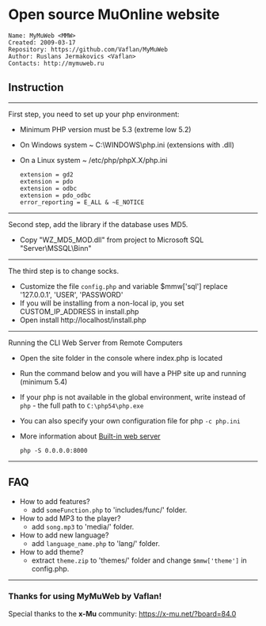# Open source MuOnline website

    Name: MyMuWeb <MMW>
    Created: 2009-03-17
    Repository: https://github.com/Vaflan/MyMuWeb
    Author: Ruslans Jermakovics <Vaflan>
    Contacts: http://mymuweb.ru


## Instruction
*********************************************************************
First step, you need to set up your php environment:
* Minimum PHP version must be 5.3 (extreme low 5.2)
* On Windows system ~ C:\WINDOWS\php.ini (extensions with .dll)
* On a Linux system ~ /etc/php/phpX.X/php.ini

      extension = gd2
      extension = pdo
      extension = odbc
      extension = pdo_odbc
      error_reporting = E_ALL & ~E_NOTICE

*********************************************************************
Second step, add the library if the database uses MD5.
* Copy "WZ_MD5_MOD.dll" from project to Microsoft SQL "Server\MSSQL\Binn\"
*********************************************************************
The third step is to change socks.
* Customize the file `config.php` and variable $mmw['sql'] replace '127.0.0.1', 'USER', 'PASSWORD'
* If you will be installing from a non-local ip, you set CUSTOM_IP_ADDRESS in install.php
* Open install http://localhost/install.php
*********************************************************************
Running the CLI Web Server from Remote Computers
* Open the site folder in the console where index.php is located
* Run the command below and you will have a PHP site up and running (minimum 5.4)
* If your php is not available in the global environment, write instead of `php` - the full path to `C:\php54\php.exe`
* You can also specify your own configuration file for php `-c php.ini`
* More information about [Built-in web server](https://www.php.net/manual/en/features.commandline.webserver.php)

      php -S 0.0.0.0:8000

*********************************************************************


## FAQ
* How to add features?
    * add `someFunction.php` to 'includes/func/' folder.
* How to add MP3 to the player?
    * add `song.mp3` to 'media/' folder.
* How to add new language?
    * add `language_name.php` to 'lang/' folder.
* How to add theme?
    * extract `theme.zip` to 'themes/' folder and change `$mmw['theme']` in config.php.
*********************************************************************


### Thanks for using MyMuWeb by Vaflan!
Special thanks to the **x-Mu** community: https://x-mu.net/?board=84.0